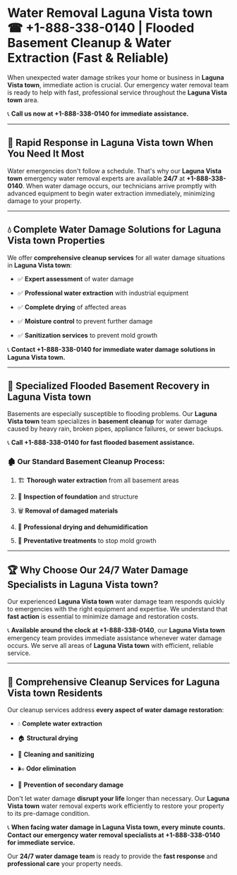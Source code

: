 # Water Removal Laguna Vista town ☎ +1-888-338-0140 | Flooded Basement Cleanup & Water Extraction (Fast & Reliable)

When unexpected water damage strikes your home or business in **Laguna Vista town**, immediate action is crucial. Our emergency water removal team is ready to help with fast, professional service throughout the **Laguna Vista town** area. 

📞 **Call us now at +1-888-338-0140 for immediate assistance.**
---
## 🚀 Rapid Response in Laguna Vista town When You Need It Most
Water emergencies don't follow a schedule. That's why our **Laguna Vista town** emergency water removal experts are available **24/7** at **+1-888-338-0140**. When water damage occurs, our technicians arrive promptly with advanced equipment to begin water extraction immediately, minimizing damage to your property.
---
## 💧 Complete Water Damage Solutions for Laguna Vista town Properties
We offer **comprehensive cleanup services** for all water damage situations in **Laguna Vista town**:
- ✅ **Expert assessment** of water damage  
- ✅ **Professional water extraction** with industrial equipment  
- ✅ **Complete drying** of affected areas  
- ✅ **Moisture control** to prevent further damage  
- ✅ **Sanitization services** to prevent mold growth  
📞 **Contact +1-888-338-0140 for immediate water damage solutions in Laguna Vista town.**
---
## 🌊 Specialized Flooded Basement Recovery in Laguna Vista town
Basements are especially susceptible to flooding problems. Our **Laguna Vista town** team specializes in **basement cleanup** for water damage caused by heavy rain, broken pipes, appliance failures, or sewer backups. 
📞 **Call +1-888-338-0140 for fast flooded basement assistance.**
### 🏚️ Our Standard Basement Cleanup Process:
1. 🏗️ **Thorough water extraction** from all basement areas  
2. 🔎 **Inspection of foundation** and structure  
3. 🗑️ **Removal of damaged materials**  
4. 💨 **Professional drying and dehumidification**  
5. 🚫 **Preventative treatments** to stop mold growth  
---
## 🏆 Why Choose Our 24/7 Water Damage Specialists in Laguna Vista town?
Our experienced **Laguna Vista town** water damage team responds quickly to emergencies with the right equipment and expertise. We understand that **fast action** is essential to minimize damage and restoration costs.
📞 **Available around the clock at +1-888-338-0140**, our **Laguna Vista town** emergency team provides immediate assistance whenever water damage occurs. We serve all areas of **Laguna Vista town** with efficient, reliable service.
---
## 🧹 Comprehensive Cleanup Services for Laguna Vista town Residents
Our cleanup services address **every aspect of water damage restoration**:
- 💧 **Complete water extraction**  
- 🏠 **Structural drying**  
- 🧼 **Cleaning and sanitizing**  
- 🌬️ **Odor elimination**  
- 🚫 **Prevention of secondary damage**  
Don't let water damage **disrupt your life** longer than necessary. Our **Laguna Vista town** water removal experts work efficiently to restore your property to its pre-damage condition.
📞 **When facing water damage in Laguna Vista town, every minute counts. Contact our emergency water removal specialists at +1-888-338-0140 for immediate service.**
Our **24/7 water damage team** is ready to provide the **fast response** and **professional care** your property needs.

